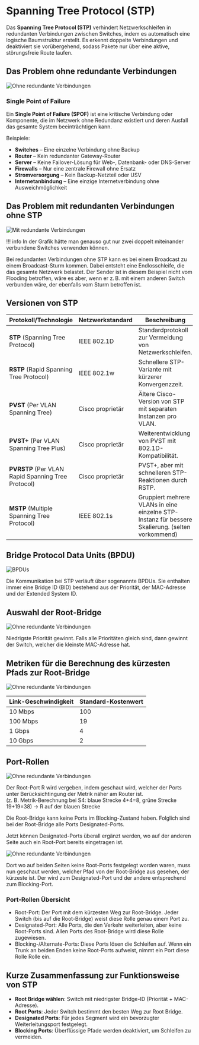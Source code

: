 # Spanning Tree Protocol (STP)

Das **Spanning Tree Protocol (STP)** verhindert Netzwerkschleifen in redundanten Verbindungen zwischen Switches, indem es automatisch eine logische Baumstruktur erstellt. Es erkennt doppelte Verbindungen und deaktiviert sie vorübergehend, sodass Pakete nur über eine aktive, störungsfreie Route laufen.

## Das Problem ohne redundante Verbindungen

![Ohne redundante Verbindungen](./assets/ohne_redundante_verbindungen.drawio.svg)

### Single Point of Failure

Ein **Single Point of Failure (SPOF)** ist eine kritische Verbindung oder Komponente, die im Netzwerk ohne Redundanz existiert und deren Ausfall das gesamte System beeinträchtigen kann.

Beispiele:

- **Switches** – Eine einzelne Verbindung ohne Backup
- **Router** – Kein redundanter Gateway-Router
- **Server** – Keine Failover-Lösung für Web-, Datenbank- oder DNS-Server
- **Firewalls** – Nur eine zentrale Firewall ohne Ersatz
- **Stromversorgung** – Kein Backup-Netzteil oder USV
- **Internetanbindung** – Eine einzige Internetverbindung ohne Ausweichmöglichkeit

## Das Problem mit redundanten Verbindungen ohne STP

![Mit redundante Verbindungen](./assets/mit_redundante_verbindungen.drawio.svg)

!!! info
	In der Grafik hätte man genauso gut nur zwei doppelt miteinander verbundene Switches verwenden können.

Bei redundanten Verbindungen ohne STP kann es bei einem Broadcast zu einem Broadcast-Sturm kommen. Dabei entsteht eine Endlosschleife, die das gesamte Netzwerk belastet. Der Sender ist in diesem Beispiel nicht vom Flooding betroffen, wäre es aber, wenn er z. B. mit einem anderen Switch verbunden wäre, der ebenfalls vom Sturm betroffen ist.

## Versionen von STP

| Protokoll/Technologie                              | Netzwerkstandard | Beschreibung                                                                                     |
| -------------------------------------------------- | ---------------- | ------------------------------------------------------------------------------------------------ |
| **STP** (Spanning Tree Protocol)                   | IEEE 802.1D      | Standardprotokoll zur Vermeidung von Netzwerkschleifen.                                          |
| **RSTP** (Rapid Spanning Tree Protocol)            | IEEE 802.1w      | Schnellere STP-Variante mit kürzerer Konvergenzzeit.                                             |
| **PVST** (Per VLAN Spanning Tree)                  | Cisco proprietär | Ältere Cisco-Version von STP mit separaten Instanzen pro VLAN.                                   |
| **PVST+** (Per VLAN Spanning Tree Plus)            | Cisco proprietär | Weiterentwicklung von PVST mit 802.1D-Kompatibilität.                                            |
| **PVRSTP** (Per VLAN Rapid Spanning Tree Protocol) | Cisco proprietär | PVST+, aber mit schnelleren STP-Reaktionen durch RSTP.                                           |
| **MSTP** (Multiple Spanning Tree Protocol)         | IEEE 802.1s      | Gruppiert mehrere VLANs in eine einzelne STP-Instanz für bessere Skalierung. (selten vorkommend) |

## Bridge Protocol Data Units (BPDU)

![BPDUs](./assets/bpdus.drawio.svg)

Die Kommunikation bei STP verläuft über sogenannte BPDUs. Sie enthalten immer eine Bridge ID (BID) bestehend aus der Priorität, der MAC-Adresse und der Extended System ID.

## Auswahl der Root-Bridge

![Ohne redundante Verbindungen](./assets/auswahl.drawio.svg)

Niedrigste Priorität gewinnt. Falls alle Prioritäten gleich sind, dann gewinnt der Switch, welcher die kleinste MAC-Adresse hat.

## Metriken für die Berechnung des kürzesten Pfads zur Root-Bridge

![Ohne redundante Verbindungen](./assets/metriken.drawio.svg)

| **Link-Geschwindigkeit** | **Standard-Kostenwert** |
|--------------------------|-------------------------|
| 10 Mbps                  | 100                     |
| 100 Mbps                 | 19                      |
| 1 Gbps                   | 4                       |
| 10 Gbps                  | 2                       |

## Port-Rollen

![Ohne redundante Verbindungen](./assets/portrollen.drawio.svg)

Der Root-Port R wird vergeben, indem geschaut wird, welcher der Ports unter Berücksichtingung der Metrik näher am Router ist.    
(z. B. Metrik-Berechnung bei S4: blaue Strecke 4+4=8, grüne Strecke 19+19=38) -> R auf der blauen Strecke

Die Root-Bridge kann keine Ports im Blocking-Zustand haben. Folglich sind bei der Root-Bridge alle Ports Designated-Ports.

Jetzt können Designated-Ports überall ergänzt werden, wo auf der anderen Seite auch ein Root-Port bereits eingetragen ist.

![Ohne redundante Verbindungen](./assets/portrollen1.drawio.svg)

Dort wo auf beiden Seiten keine Root-Ports festgelegt worden waren, muss nun geschaut werden, welcher Pfad von der Root-Bridge aus gesehen, der kürzeste ist. Der wird zum Designated-Port und der andere entsprechend zum Blocking-Port.

### Port-Rollen Übersicht

* Root-Port: Der Port mit dem kürzesten Weg zur Root-Bridge. Jeder Switch (bis auf die Root-Bridge) weist diese Rolle genau einem Port zu.
* Designated-Port: Alle Ports, die den Verkehr weiterleiten, aber keine Root-Ports sind. Allen Ports des Root-Bridge wird diese Rolle zugewiesen.
* Blocking-/Alternate-Ports: Diese Ports lösen die Schleifen auf. Wenn ein Trunk an beiden Enden keine Root-Ports aufweist, nimmt ein Port diese Rolle Rolle ein.

## Kurze Zusammenfassung zur Funktionsweise von STP

- **Root Bridge wählen**: Switch mit niedrigster Bridge-ID (Priorität + MAC-Adresse).
- **Root Ports**: Jeder Switch bestimmt den besten Weg zur Root Bridge.
- **Designated Ports**: Für jedes Segment wird ein bevorzugter Weiterleitungsport festgelegt.
- **Blocking Ports**: Überflüssige Pfade werden deaktiviert, um Schleifen zu vermeiden.
